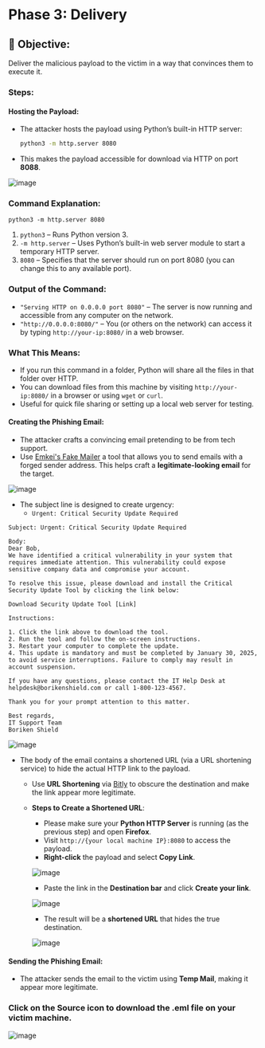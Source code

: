 # Phase 3: Delivery

## 🌟 Objective:
Deliver the malicious payload to the victim in a way that convinces them to execute it.

### Steps:
#### Hosting the Payload:
- The attacker hosts the payload using Python’s built-in HTTP server:
  ```bash
  python3 -m http.server 8080
  ```
- This makes the payload accessible for download via HTTP on port **8088**.

![image](https://github.com/user-attachments/assets/1c66b5c9-4f4c-4285-8f5a-d86b5a14c244)

### Command Explanation:

```
python3 -m http.server 8080
```

1. `python3` – Runs Python version 3.
2. `-m http.server` – Uses Python’s built-in web server module to start a temporary HTTP server.
3. `8080` – Specifies that the server should run on port 8080 (you can change this to any available port).

### Output of the Command:

  - `"Serving HTTP on 0.0.0.0 port 8080"` – The server is now running and accessible from any computer on the network.
  - `"http://0.0.0.0:8080/"` – You (or others on the network) can access it by typing `http://your-ip:8080/` in a web browser.

### What This Means:

  - If you run this command in a folder, Python will share all the files in that folder over HTTP.
  - You can download files from this machine by visiting `http://your-ip:8080/` in a browser or using `wget` or `curl`.
  - Useful for quick file sharing or setting up a local web server for testing.

#### Creating the Phishing Email:
- The attacker crafts a convincing email pretending to be from tech support.
- Use [Emkei's Fake Mailer](https://emkei.cz/) a tool that allows you to send emails with a forged sender address. This helps craft a **legitimate-looking email** for the target.

![image](https://github.com/user-attachments/assets/48236a67-3e18-43c9-b808-2f1b0ffcca06)

- The subject line is designed to create urgency:
  - `Urgent: Critical Security Update Required`
```
Subject: Urgent: Critical Security Update Required

Body:
Dear Bob,
We have identified a critical vulnerability in your system that requires immediate attention. This vulnerability could expose sensitive company data and compromise your account.

To resolve this issue, please download and install the Critical Security Update Tool by clicking the link below:

Download Security Update Tool [Link]

Instructions:

1. Click the link above to download the tool.
2. Run the tool and follow the on-screen instructions.
3. Restart your computer to complete the update.
4. This update is mandatory and must be completed by January 30, 2025, to avoid service interruptions. Failure to comply may result in account suspension.

If you have any questions, please contact the IT Help Desk at helpdesk@borikenshield.com or call 1-800-123-4567.

Thank you for your prompt attention to this matter.

Best regards,
IT Support Team
Boriken Shield
```

![image](https://github.com/user-attachments/assets/41995845-6222-411f-9c5d-cceff97325a0)

- The body of the email contains a shortened URL (via a URL shortening service) to hide the actual HTTP link to the payload.
    - Use **URL Shortening** via [Bitly](https://app.bitly.com/Bp21hrdeijm/links) to obscure the destination and make the link appear more legitimate.
    - **Steps to Create a Shortened URL**:
        - Please make sure your **Python HTTP Server** is running (as the previous step) and open **Firefox**.
        - Visit `http://{your local machine IP}:8080` to access the payload.
        - **Right-click** the payload and select **Copy Link**.
       
        ![image](https://github.com/user-attachments/assets/f006f266-2f33-4bad-a03c-d92c6434114d)
       
        -  Paste the link in the **Destination bar** and click **Create your link**.

        ![image](https://github.com/user-attachments/assets/609b9635-e0ae-4093-892a-cbc903c350ab)

        - The result will be a **shortened URL** that hides the true destination.

        ![image](https://github.com/user-attachments/assets/5336073a-5b71-46d0-88e1-5feb09225061)

#### Sending the Phishing Email:
- The attacker sends the email to the victim using **Temp Mail**, making it appear more legitimate.

### Click on the Source icon to download the .eml file on your victim machine.

![image](https://github.com/user-attachments/assets/c145f18d-6821-4f98-a388-adcaac20a233)
